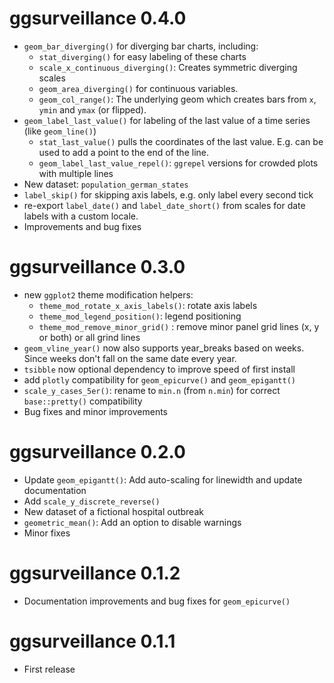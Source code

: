 # ggsurveillance 0.4.0

-   `geom_bar_diverging()` for diverging bar charts, including:
    -   `stat_diverging()` for easy labeling of these charts
    -   `scale_x_continuous_diverging()`: Creates symmetric diverging scales
    -   `geom_area_diverging()` for continuous variables.
    -   `geom_col_range()`: The underlying geom which creates bars from `x`, `ymin` and `ymax` (or flipped).
-   `geom_label_last_value()` for labeling of the last value of a time series (like `geom_line()`)
    -   `stat_last_value()` pulls the coordinates of the last value. E.g. can be used to add a point to the end of the line.
    -   `geom_label_last_value_repel()`: `ggrepel` versions for crowded plots with multiple lines
-   New dataset: `population_german_states`
-   `label_skip()` for skipping axis labels, e.g. only label every second tick
-   re-export `label_date()` and `label_date_short()` from scales for date labels with a custom locale.
-   Improvements and bug fixes

# ggsurveillance 0.3.0

-   new `ggplot2` theme modification helpers:
    -   `theme_mod_rotate_x_axis_labels()`: rotate axis labels
    -   `theme_mod_legend_position()`: legend positioning
    -   `theme_mod_remove_minor_grid()` : remove minor panel grid lines (x, y or both) or all grind lines
-   `geom_vline_year()` now also supports year_breaks based on weeks. Since weeks don't fall on the same date every year.
-   `tsibble` now optional dependency to improve speed of first install
-   add `plotly` compatibility for `geom_epicurve()` and `geom_epigantt()`
-   `scale_y_cases_5er()`: rename to `min.n` (from `n.min`) for correct `base::pretty()` compatibility
-   Bug fixes and minor improvements

# ggsurveillance 0.2.0

-   Update `geom_epigantt()`: Add auto-scaling for linewidth and update documentation
-   Add `scale_y_discrete_reverse()`
-   New dataset of a fictional hospital outbreak
-   `geometric_mean()`: Add an option to disable warnings
-   Minor fixes

# ggsurveillance 0.1.2

-   Documentation improvements and bug fixes for `geom_epicurve()`

# ggsurveillance 0.1.1

-   First release
